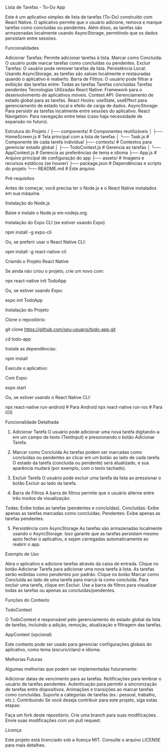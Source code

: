 Lista de Tarefas - To-Do App

Este é um aplicativo simples de lista de tarefas (To-Do) construído com React Native. O aplicativo permite que o usuário adicione, remova e marque tarefas como concluídas ou pendentes. Além disso, as tarefas são armazenadas localmente usando AsyncStorage, permitindo que os dados persistam entre sessões.

Funcionalidades

Adicionar Tarefas: Permite adicionar tarefas à lista.
Marcar como Concluída: O usuário pode marcar tarefas como concluídas ou pendentes.
Excluir Tarefas: O usuário pode remover tarefas da lista.
Persistência Local: Usando AsyncStorage, as tarefas são salvas localmente e restauradas quando o aplicativo é reaberto.
Barra de Filtros: O usuário pode filtrar a exibição das tarefas entre:
Todas as tarefas
Tarefas concluídas
Tarefas pendentes
Tecnologias Utilizadas
React Native: Framework para o desenvolvimento de aplicativos móveis.
Context API: Gerenciamento de estado global para as tarefas.
React Hooks: useState, useEffect para gerenciamento de estado local e efeito de carga de dados.
AsyncStorage: Para persistir as tarefas localmente entre sessões do aplicativo.
React Navigation: Para navegação entre telas (caso haja necessidade de expansão no futuro).

Estrutura do Projeto
/
├── components/         # Componentes reutilizáveis
│   ├── HomeScreen.js   # Tela principal com a lista de tarefas
│   └── Task.js         # Componente de cada tarefa individual
├── contexts/           # Contextos para gerenciar estado global
│   ├── TodoContext.js  # Gerencia as tarefas
│   └── AppContext.js   # Gerencia as preferências de tema e idioma
├── App.js              # Arquivo principal de configuração do app
├── assets/             # Imagens e recursos estáticos (se houver)
├── package.json        # Dependências e scripts do projeto
└── README.md           # Este arquivo

Pré-requisitos

Antes de começar, você precisa ter o Node.js e o React Native instalados em sua máquina.

Instalação do Node.js

Baixe e instale o Node.js em nodejs.org.

Instalação do Expo CLI (se estiver usando Expo)

npm install -g expo-cli

Ou, se preferir usar o React Native CLI:

npm install -g react-native-cli

Criando o Projeto React Native

Se ainda não criou o projeto, crie um novo com:

npx react-native init TodoApp

Ou, se estiver usando Expo:

expo init TodoApp

Instalação do Projeto

Clone o repositório:

git clone https://github.com/seu-usuario/todo-app.git

cd todo-app

Instale as dependências:

npm install

Execute o aplicativo:

Com Expo:

expo start

Ou, se estiver usando o React Native CLI:

npx react-native run-android   # Para Android
npx react-native run-ios       # Para iOS

Funcionalidade Detalhada

1. Adicionar Tarefa
O usuário pode adicionar uma nova tarefa digitando-a em um campo de texto (TextInput) e pressionando o botão Adicionar Tarefa.

2. Marcar como Concluída
As tarefas podem ser marcadas como concluídas ou pendentes ao clicar em um botão ao lado de cada tarefa. O estado da tarefa (concluída ou pendente) será atualizado, e sua aparência mudará (por exemplo, com o texto tachado).

3. Excluir Tarefa
O usuário pode excluir uma tarefa da lista ao pressionar o botão Excluir ao lado da tarefa.

4. Barra de Filtros
A barra de filtros permite que o usuário alterne entre três modos de visualização:

Todas: Exibe todas as tarefas (pendentes e concluídas).
Concluídas: Exibe apenas as tarefas marcadas como concluídas.
Pendentes: Exibe apenas as tarefas pendentes.

5. Persistência com AsyncStorage
As tarefas são armazenadas localmente usando o AsyncStorage. Isso garante que as tarefas persistam mesmo após fechar o aplicativo, e sejam carregadas automaticamente ao reabrir o app.

Exemplo de Uso

Abra o aplicativo e adicione tarefas através da caixa de entrada.
Clique no botão Adicionar Tarefa para adicionar uma nova tarefa à lista.
As tarefas serão exibidas como pendentes por padrão.
Clique no botão Marcar como Concluída ao lado de uma tarefa para marcá-la como concluída.
Para excluir uma tarefa, clique em Excluir.
Use a barra de filtros para visualizar todas as tarefas ou apenas as concluídas/pendentes.

Funções do Contexto

TodoContext

O TodoContext é responsável pelo gerenciamento do estado global da lista de tarefas, incluindo a adição, remoção, atualização e filtragem das tarefas.

AppContext (opcional)

Este contexto pode ser usado para gerenciar configurações globais do aplicativo, como tema (escuro/claro) e idioma.

Melhorias Futuras

Algumas melhorias que podem ser implementadas futuramente:

Adicionar datas de vencimento para as tarefas.
Notificações para lembrar o usuário de tarefas pendentes.
Autenticação para permitir a sincronização de tarefas entre dispositivos.
Animações e transições ao marcar tarefas como concluídas.
Suporte a categorias de tarefas (ex.: pessoal, trabalho, etc.).
Contribuindo
Se você deseja contribuir para este projeto, siga estas etapas:

Faça um fork deste repositório.
Crie uma branch para suas modificações.
Envie suas modificações com um pull request.

Licença

Este projeto está licenciado sob a licença MIT. Consulte o arquivo LICENSE para mais detalhes.